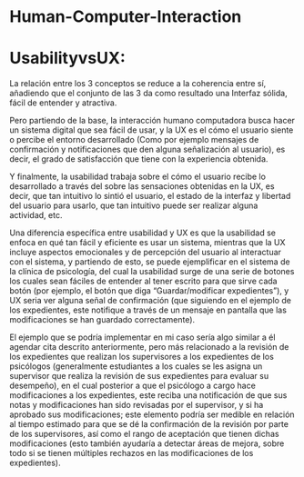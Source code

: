 # Human-Computer-Interaction

# UsabilityvsUX: 

La relación entre los 3 conceptos se reduce a la coherencia entre sí, añadiendo que el conjunto de las 3 da como resultado una Interfaz sólida, fácil de entender y atractiva. 

Pero partiendo de la base, la interacción humano computadora busca hacer un sistema digital que sea fácil de usar, y la UX es el cómo el usuario siente o percibe el entorno desarrollado (Como por ejemplo mensajes de confirmación y notificaciones que den alguna señalización al usuario), es decir, el grado de satisfacción que tiene con la experiencia obtenida. 

Y finalmente, la usabilidad trabaja sobre el cómo el usuario recibe lo desarrollado a través del sobre las sensaciones obtenidas en la UX, es decir, que tan intuitivo lo sintió el usuario, el estado de la interfaz y libertad del usuario para usarlo, que tan intuitivo puede ser realizar alguna actividad, etc. 

Una diferencia específica entre usabilidad y UX es que la usabilidad se enfoca en qué tan fácil y eficiente es usar un sistema, mientras que la UX incluye aspectos emocionales y de percepción del usuario al interactuar con el sistema, y partiendo de esto, se puede ejemplificar en el sistema de la clínica de psicología, del cual la usabilidad surge de una serie de botones los cuales sean fáciles de entender al tener escrito para que sirve cada botón (por ejemplo, el botón que diga “Guardar/modificar expedientes”), y UX seria ver alguna señal de confirmación (que siguiendo en el ejemplo de los expedientes, este notifique a través de un mensaje en pantalla que las modificaciones se han guardado correctamente).  

El ejemplo que se podría implementar en mi caso sería algo similar a él agendar cita descrito anteriormente, pero más relacionado a la revisión de los expedientes que realizan los supervisores a los expedientes de los psicólogos (generalmente estudiantes a los cuales se les asigna un supervisor que realiza la revisión de sus expedientes para evaluar su desempeño), en el cual posterior a que el psicólogo a cargo hace modificaciones a los expedientes, este reciba una notificación de que sus notas y modificaciones han sido revisadas por el supervisor, y si ha aprobado sus modificaciones; este elemento podría ser medible en relación al tiempo estimado para que se dé la confirmación de la revisión por parte de los supervisores, así como el rango de aceptación que tienen dichas modificaciones (esto también ayudaría a detectar áreas de mejora, sobre todo si se tienen múltiples rechazos en las modificaciones de los expedientes). 